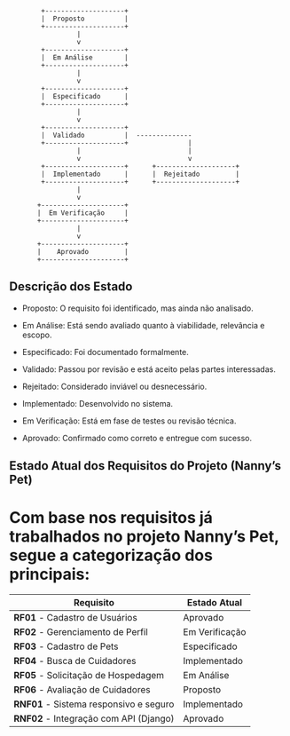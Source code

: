             +--------------------+
            |  Proposto          |
            +--------------------+
                     |
                     v
            +--------------------+
            |  Em Análise        |
            +--------------------+
                     |
                     v
            +--------------------+
            |  Especificado      |
            +--------------------+
                     |
                     v
            +--------------------+
            |  Validado          |  --------------
            +--------------------+               |
                     |                           |
                     v                           v
            +--------------------+      +--------------------+
            |  Implementado      |      |  Rejeitado         |
            +--------------------+      +--------------------+
                     |
                     v
           +---------------------+
           |  Em Verificação     |
           +---------------------+
                     |
                     v
           +---------------------+
           |    Aprovado         |
           +---------------------+

## Descrição dos Estado


* Proposto: O requisito foi identificado, mas ainda não analisado.

* Em Análise: Está sendo avaliado quanto à viabilidade, relevância e escopo.

* Especificado: Foi documentado formalmente.

* Validado: Passou por revisão e está aceito pelas partes interessadas.

* Rejeitado: Considerado inviável ou desnecessário.

* Implementado: Desenvolvido no sistema.

* Em Verificação: Está em fase de testes ou revisão técnica.

* Aprovado: Confirmado como correto e entregue com sucesso.

## Estado Atual dos Requisitos do Projeto (Nanny’s Pet)
# Com base nos requisitos já trabalhados no projeto Nanny’s Pet, segue a categorização dos principais:

| Requisito                               | Estado Atual   |
| ----------------------------------------| -------------- |
| **RF01** - Cadastro de Usuários         | Aprovado       |
| **RF02** - Gerenciamento de Perfil      | Em Verificação |
| **RF03** - Cadastro de Pets             | Especificado   |
| **RF04** - Busca de Cuidadores          | Implementado   |
| **RF05** - Solicitação de Hospedagem    | Em Análise     |
| **RF06** - Avaliação de Cuidadores      | Proposto       |
| **RNF01** - Sistema responsivo e seguro | Implementado   |
| **RNF02** - Integração com API (Django) | Aprovado       |
